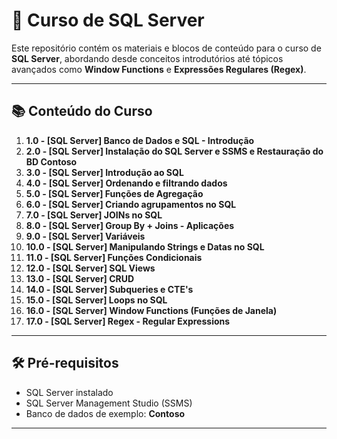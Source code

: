 # 📘 Curso de SQL Server

Este repositório contém os materiais e blocos de conteúdo para o curso de **SQL Server**, abordando desde conceitos introdutórios até tópicos avançados 
como **Window Functions** e **Expressões Regulares (Regex)**.


---

## 📚 Conteúdo do Curso


1. **1.0 - [SQL Server] Banco de Dados e SQL - Introdução**
2. **2.0 - [SQL Server] Instalação do SQL Server e SSMS e Restauração do BD Contoso**
3. **3.0 - [SQL Server] Introdução ao SQL**
4. **4.0 - [SQL Server] Ordenando e filtrando dados**
5. **5.0 - [SQL Server] Funções de Agregação**
6. **6.0 - [SQL Server] Criando agrupamentos no SQL**
7. **7.0 - [SQL Server] JOINs no SQL**
8. **8.0 - [SQL Server] Group By + Joins - Aplicações**
9. **9.0 - [SQL Server] Variáveis**
10. **10.0 - [SQL Server] Manipulando Strings e Datas no SQL**
11. **11.0 - [SQL Server] Funções Condicionais**
12. **12.0 - [SQL Server] SQL Views**
13. **13.0 - [SQL Server] CRUD**
14. **14.0 - [SQL Server] Subqueries e CTE's**
15. **15.0 - [SQL Server] Loops no SQL**
16. **16.0 - [SQL Server] Window Functions (Funções de Janela)**
17. **17.0 - [SQL Server] Regex - Regular Expressions**

---

## 🛠 Pré-requisitos

- SQL Server instalado
- SQL Server Management Studio (SSMS)
- Banco de dados de exemplo: **Contoso**

---

